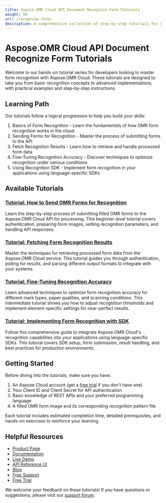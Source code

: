 ```yaml
---
title: Aspose.OMR Cloud API Document Recognize Form Tutorials
weight: 50
url: /recognize-form/
description: A comprehensive collection of step-by-step tutorials for developers to learn how to recognize and process OMR forms using Aspose.OMR Cloud API.
---
```


# Aspose.OMR Cloud API Document Recognize Form Tutorials

Welcome to our hands-on tutorial series for developers looking to master form recognition with Aspose.OMR Cloud. These tutorials are designed to take you from basic recognition concepts to advanced implementations, with practical examples and step-by-step instructions.

## Learning Path

Our tutorials follow a logical progression to help you build your skills:

1. Basics of Form Recognition - Learn the fundamentals of how OMR form recognition works in the cloud
2. Sending Forms for Recognition - Master the process of submitting forms to the API
3. Fetch Recognition Results - Learn how to retrieve and handle processed form data
4. Fine-Tuning Recognition Accuracy - Discover techniques to optimize recognition under various conditions
5. Using Recognition SDK - Implement form recognition in your applications using language-specific SDKs

## Available Tutorials

### [Tutorial: How to Send OMR Forms for Recognition](/recognize-form/send-for-recognition/)
Learn the step-by-step process of submitting filled OMR forms to the Aspose.OMR Cloud API for processing. This beginner-level tutorial covers authentication, preparing form images, setting recognition parameters, and handling API responses.

### [Tutorial: Fetching Form Recognition Results](/recognize-form/fetch-results/)
Master the techniques for retrieving processed form data from the Aspose.OMR Cloud service. This tutorial guides you through authentication, polling for results, and parsing different output formats to integrate with your systems.

### [Tutorial: Fine-Tuning Recognition Accuracy](/recognize-form/accuracy-threshold/)
Learn advanced techniques to optimize form recognition accuracy for different mark types, paper qualities, and scanning conditions. This intermediate tutorial shows you how to adjust recognition thresholds and implement element-specific settings for near-perfect results.

### [Tutorial: Implementing Form Recognition with SDK](/recognize-form/recognition-sdk/)
Follow this comprehensive guide to integrate Aspose.OMR Cloud's recognition capabilities into your applications using language-specific SDKs. This tutorial covers SDK setup, form submission, result handling, and best practices for production environments.

## Getting Started

Before diving into the tutorials, make sure you have:

1. An Aspose Cloud account (get a [free trial](https://dashboard.aspose.cloud/#/apps) if you don't have one)
2. Your Client ID and Client Secret for API authentication
3. Basic knowledge of REST APIs and your preferred programming language
4. A filled OMR form image and its corresponding recognition pattern file

Each tutorial includes estimated completion time, detailed prerequisites, and hands-on exercises to reinforce your learning.

## Helpful Resources

- [Product Page](https://products.aspose.cloud/omr/)
- [Documentation](https://docs.aspose.cloud/omr/)
- [Live Demo](https://products.aspose.app/omr/family)
- [API Reference UI](https://reference.aspose.cloud/omr/)
- [Blog](https://blog.aspose.cloud/category/omr/)
- [Free Support](https://forum.aspose.cloud/c/omr/8/)
- [Free Trial](https://dashboard.aspose.cloud/#/apps)

We welcome your feedback on these tutorials! If you have questions or suggestions, please visit our [support forum](https://forum.aspose.cloud/c/omr/8/).
